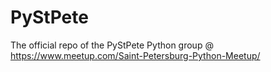 # PyStPete
The official repo of the PyStPete Python group @ https://www.meetup.com/Saint-Petersburg-Python-Meetup/
